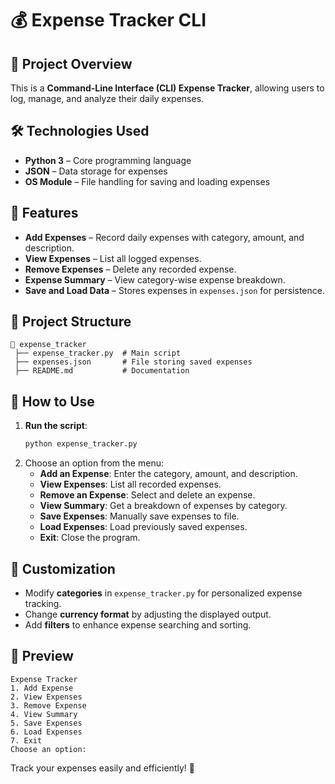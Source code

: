 # 💰 Expense Tracker CLI

## 📌 Project Overview
This is a **Command-Line Interface (CLI) Expense Tracker**, allowing users to log, manage, and analyze their daily expenses.

## 🛠️ Technologies Used
- **Python 3** – Core programming language
- **JSON** – Data storage for expenses
- **OS Module** – File handling for saving and loading expenses

## 🌟 Features
- **Add Expenses** – Record daily expenses with category, amount, and description.
- **View Expenses** – List all logged expenses.
- **Remove Expenses** – Delete any recorded expense.
- **Expense Summary** – View category-wise expense breakdown.
- **Save and Load Data** – Stores expenses in `expenses.json` for persistence.

## 📂 Project Structure
```
📂 expense_tracker
 ├── expense_tracker.py  # Main script
 ├── expenses.json       # File storing saved expenses
 ├── README.md           # Documentation
```

## 🚀 How to Use
1. **Run the script**:
   ```sh
   python expense_tracker.py
   ```
2. Choose an option from the menu:
   - **Add an Expense**: Enter the category, amount, and description.
   - **View Expenses**: List all recorded expenses.
   - **Remove an Expense**: Select and delete an expense.
   - **View Summary**: Get a breakdown of expenses by category.
   - **Save Expenses**: Manually save expenses to file.
   - **Load Expenses**: Load previously saved expenses.
   - **Exit**: Close the program.

## 🔧 Customization
- Modify **categories** in `expense_tracker.py` for personalized expense tracking.
- Change **currency format** by adjusting the displayed output.
- Add **filters** to enhance expense searching and sorting.

## 📸 Preview
```
Expense Tracker
1. Add Expense
2. View Expenses
3. Remove Expense
4. View Summary
5. Save Expenses
6. Load Expenses
7. Exit
Choose an option: 
```

Track your expenses easily and efficiently! 🚀
